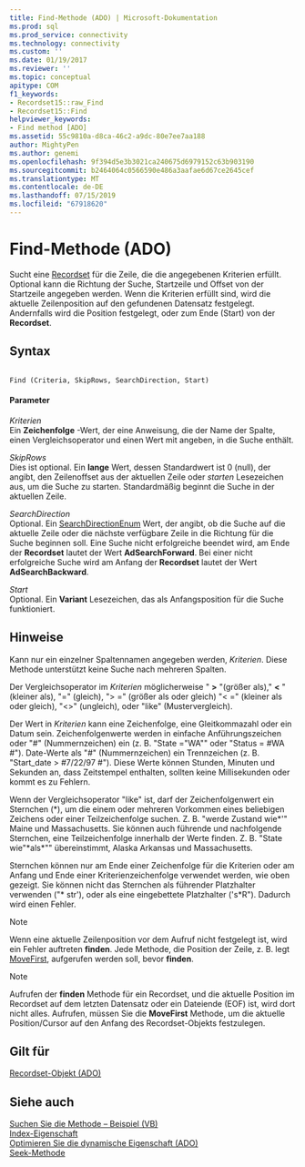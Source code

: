 ```yaml
---
title: Find-Methode (ADO) | Microsoft-Dokumentation
ms.prod: sql
ms.prod_service: connectivity
ms.technology: connectivity
ms.custom: ''
ms.date: 01/19/2017
ms.reviewer: ''
ms.topic: conceptual
apitype: COM
f1_keywords:
- Recordset15::raw_Find
- Recordset15::Find
helpviewer_keywords:
- Find method [ADO]
ms.assetid: 55c9810a-d8ca-46c2-a9dc-80e7ee7aa188
author: MightyPen
ms.author: genemi
ms.openlocfilehash: 9f394d5e3b3021ca240675d6979152c63b903190
ms.sourcegitcommit: b2464064c0566590e486a3aafae6d67ce2645cef
ms.translationtype: MT
ms.contentlocale: de-DE
ms.lasthandoff: 07/15/2019
ms.locfileid: "67918620"
---
```

# <a name="find-method-ado"></a>Find-Methode (ADO)
Sucht eine [Recordset](../../../ado/reference/ado-api/recordset-object-ado.md) für die Zeile, die die angegebenen Kriterien erfüllt. Optional kann die Richtung der Suche, Startzeile und Offset von der Startzeile angegeben werden. Wenn die Kriterien erfüllt sind, wird die aktuelle Zeilenposition auf den gefundenen Datensatz festgelegt. Andernfalls wird die Position festgelegt, oder zum Ende (Start) von der **Recordset**.  
  
## <a name="syntax"></a>Syntax  
  
```  
  
Find (Criteria, SkipRows, SearchDirection, Start)  
```  
  
#### <a name="parameters"></a>Parameter  
 *Kriterien*  
 Ein **Zeichenfolge** -Wert, der eine Anweisung, die der Name der Spalte, einen Vergleichsoperator und einen Wert mit angeben, in die Suche enthält.  
  
 *SkipRows*  
 Dies ist optional. Ein **lange** Wert, dessen Standardwert ist 0 (null), der angibt, den Zeilenoffset aus der aktuellen Zeile oder *starten* Lesezeichen aus, um die Suche zu starten. Standardmäßig beginnt die Suche in der aktuellen Zeile.  
  
 *SearchDirection*  
 Optional. Ein [SearchDirectionEnum](../../../ado/reference/ado-api/searchdirectionenum.md) Wert, der angibt, ob die Suche auf die aktuelle Zeile oder die nächste verfügbare Zeile in die Richtung für die Suche beginnen soll. Eine Suche nicht erfolgreiche beendet wird, am Ende der **Recordset** lautet der Wert **AdSearchForward**. Bei einer nicht erfolgreiche Suche wird am Anfang der **Recordset** lautet der Wert **AdSearchBackward**.  
  
 *Start*  
 Optional. Ein **Variant** Lesezeichen, das als Anfangsposition für die Suche funktioniert.  
  
## <a name="remarks"></a>Hinweise  
 Kann nur ein einzelner Spaltennamen angegeben werden, *Kriterien*. Diese Methode unterstützt keine Suche nach mehreren Spalten.  
  
 Der Vergleichsoperator im *Kriterien* möglicherweise " **>** "(größer als)," **\<** " (kleiner als), "=" (gleich), "> =" (größer als oder gleich) "< =" (kleiner als oder gleich), "<>" (ungleich), oder "like" (Mustervergleich).  
  
 Der Wert in *Kriterien* kann eine Zeichenfolge, eine Gleitkommazahl oder ein Datum sein. Zeichenfolgenwerte werden in einfache Anführungszeichen oder "#" (Nummernzeichen) ein (z. B. "State ="WA"" oder "Status = #WA #"). Date-Werte als "#" (Nummernzeichen) ein Trennzeichen (z. B. "Start_date > #7/22/97 #"). Diese Werte können Stunden, Minuten und Sekunden an, dass Zeitstempel enthalten, sollten keine Millisekunden oder kommt es zu Fehlern.  
  
 Wenn der Vergleichsoperator "like" ist, darf der Zeichenfolgenwert ein Sternchen (*), um die einem oder mehreren Vorkommen eines beliebigen Zeichens oder einer Teilzeichenfolge suchen. Z. B. "werde Zustand wie\*'" Maine und Massachusetts. Sie können auch führende und nachfolgende Sternchen, eine Teilzeichenfolge innerhalb der Werte finden. Z. B. "State wie"\*als\*"" übereinstimmt, Alaska Arkansas und Massachusetts.  
  
 Sternchen können nur am Ende einer Zeichenfolge für die Kriterien oder am Anfang und Ende einer Kriterienzeichenfolge verwendet werden, wie oben gezeigt. Sie können nicht das Sternchen als führender Platzhalter verwenden ("* str'), oder als eine eingebettete Platzhalter ('s\*R"). Dadurch wird einen Fehler.  
  
> [!NOTE]
>  Wenn eine aktuelle Zeilenposition vor dem Aufruf nicht festgelegt ist, wird ein Fehler auftreten **finden**. Jede Methode, die Position der Zeile, z. B. legt [MoveFirst](../../../ado/reference/ado-api/movefirst-movelast-movenext-and-moveprevious-methods-ado.md), aufgerufen werden soll, bevor **finden**.  
  
> [!NOTE]
>  Aufrufen der **finden** Methode für ein Recordset, und die aktuelle Position im Recordset auf dem letzten Datensatz oder ein Dateiende (EOF) ist, wird dort nicht alles. Aufrufen, müssen Sie die **MoveFirst** Methode, um die aktuelle Position/Cursor auf den Anfang des Recordset-Objekts festzulegen.  
  
## <a name="applies-to"></a>Gilt für  
 [Recordset-Objekt (ADO)](../../../ado/reference/ado-api/recordset-object-ado.md)  
  
## <a name="see-also"></a>Siehe auch  
 [Suchen Sie die Methode – Beispiel (VB)](../../../ado/reference/ado-api/find-method-example-vb.md)   
 [Index-Eigenschaft](../../../ado/reference/ado-api/index-property.md)   
 [Optimieren Sie die dynamische Eigenschaft (ADO)](../../../ado/reference/ado-api/optimize-property-dynamic-ado.md)   
 [Seek-Methode](../../../ado/reference/ado-api/seek-method.md)

